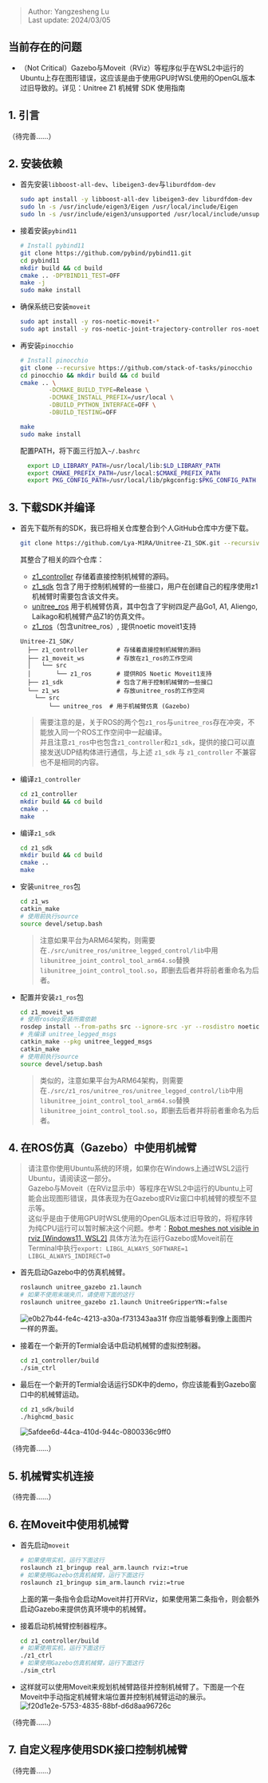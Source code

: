 > Author: Yangzesheng Lu  
> Last update: 2024/03/05

## 当前存在的问题
- （Not Critical）Gazebo与Moveit（RViz）等程序似乎在WSL2中运行的Ubuntu上存在图形错误，这应该是由于使用GPU时WSL使用的OpenGL版本过旧导致的。详见：Unitree Z1 机械臂 SDK 使用指南

## 1. 引言
（待完善……）

## 2. 安装依赖
- 首先安装`libboost-all-dev`、`libeigen3-dev`与`liburdfdom-dev`
	```bash
	sudo apt install -y libboost-all-dev libeigen3-dev liburdfdom-dev
	sudo ln -s /usr/include/eigen3/Eigen /usr/local/include/Eigen
	sudo ln -s /usr/include/eigen3/unsupported /usr/local/include/unsupported
	```
- 接着安装`pybind11 `
	```bash
	# Install pybind11
	git clone https://github.com/pybind/pybind11.git
	cd pybind11
	mkdir build && cd build
	cmake .. -DPYBIND11_TEST=OFF
	make -j
	sudo make install
	```
- 确保系统已安装`moveit`
	```bash
	sudo apt install -y ros-noetic-moveit-*
	sudo apt install -y ros-noetic-joint-trajectory-controller ros-noetic-trac-ik-kinematics-plugin
	```
- 再安装`pinocchio`
	```bash
	# Install pinocchio
	git clone --recursive https://github.com/stack-of-tasks/pinocchio
	cd pinocchio && mkdir build && cd build
	cmake .. \
  			-DCMAKE_BUILD_TYPE=Release \
  			-DCMAKE_INSTALL_PREFIX=/usr/local \
  			-DBUILD_PYTHON_INTERFACE=OFF \
  			-DBUILD_TESTING=OFF 

	make
	sudo make install
	```
 
  配置PATH，将下面三行加入`~/.bashrc`  
  ```bash
	export LD_LIBRARY_PATH=/usr/local/lib:$LD_LIBRARY_PATH
	export CMAKE_PREFIX_PATH=/usr/local:$CMAKE_PREFIX_PATH
	export PKG_CONFIG_PATH=/usr/local/lib/pkgconfig:$PKG_CONFIG_PATH
  ```
	
## 3. 下载SDK并编译
- 首先下载所有的SDK，我已将相关仓库整合到个人GitHub仓库中方便下载。  
	```bash
	git clone https://github.com/Lya-M1RA/Unitree-Z1_SDK.git --recursive
	```
 
  其整合了相关的四个仓库：  
  - [z1_controller](https://github.com/unitreerobotics/z1_controller) 存储着直接控制机械臂的源码。
  - [z1_sdk](https://github.com/unitreerobotics/z1_sdk) 包含了用于控制机械臂的一些接口，用户在创建自己的程序使用z1机械臂时需要包含该文件夹。  
  - [unitree_ros](https://github.com/unitreerobotics/z1_sdk) 用于机械臂仿真，其中包含了宇树四足产品Go1, A1, Aliengo, Laikago和机械臂产品Z1的仿真文件。
  - [z1_ros](https://github.com/unitreerobotics/z1_ros/tree/noetic)（包含unitree_ros）, 提供noetic moveit1支持
  ```
  Unitree-Z1_SDK/
	├── z1_controller        # 存储着直接控制机械臂的源码
	├── z1_moveit_ws         # 存放在z1_ros的工作空间
	│   └── src
	│       └── z1_ros       # 提供ROS Noetic Moveit1支持
	├── z1_sdk               # 包含了用于控制机械臂的一些接口
	└── z1_ws                # 存放unitree_ros的工作空间  
      └── src
          └── unitree_ros  # 用于机械臂仿真 (Gazebo)
  ```
    
  > 需要注意的是，关于ROS的两个包`z1_ros`与`unitree_ros`存在冲突，不能放入同一个ROS工作空间中一起编译。  
  > 并且注意`z1_ros`中也包含`z1_controller`和`z1_sdk`，提供的接口可以直接发送UDP结构体进行通信，与上述 `z1_sdk` 与 `z1_controller` 不兼容也不是相同的内容。
    
- 编译`z1_controller`
	```bash
	cd z1_controller
	mkdir build && cd build
	cmake ..
	make
	```
- 编译`z1_sdk`
	```bash
	cd z1_sdk
	mkdir build && cd build
	cmake ..
	make
	```
- 安装`unitree_ros`包
	```bash
	cd z1_ws 
	catkin_make 
	# 使用前执行source
	source devel/setup.bash
	```
	> 注意如果平台为ARM64架构，则需要在`./src/unitree_ros/unitree_legged_control/lib`中用`libunitree_joint_control_tool_arm64.so`替换`libunitree_joint_control_tool.so`，即删去后者并将前者重命名为后者。

- 配置并安装`z1_ros`包
	```bash
	cd z1_moveit_ws
	# 使用rosdep安装所需依赖
	rosdep install --from-paths src --ignore-src -yr --rosdistro noetic
	# 先编译 unitree_legged_msgs
	catkin_make --pkg unitree_legged_msgs
	catkin_make
	# 使用前执行source
	source devel/setup.bash
	```
	>	类似的，注意如果平台为ARM64架构，则需要在`./src/z1_ros/unitree_ros/unitree_legged_control/lib`中用`libunitree_joint_control_tool_arm64.so`替换`libunitree_joint_control_tool.so`，即删去后者并将前者重命名为后者。

## 4. 在ROS仿真（Gazebo）中使用机械臂  

>	请注意你使用Ubuntu系统的环境，如果你在Windows上通过WSL2运行Ubuntu，请阅读这一部分。  
>	Gazebo与Moveit（在RViz显示中）等程序在WSL2中运行的Ubuntu上可能会出现图形错误，具体表现为在Gazebo或RViz窗口中机械臂的模型不显示等。  
>	这似乎是由于使用GPU时WSL使用的OpenGL版本过旧导致的，将程序转为纯CPU运行可以暂时解决这个问题。参考：[Robot meshes not visible in rviz [Windows11, WSL2]](https://answers.ros.org/question/394135/robot-meshes-not-visible-in-rviz-windows11-wsl2/)
>	具体方法为在运行Gazebo或Moveit前在Terminal中执行`export: LIBGL_ALWAYS_SOFTWARE=1 LIBGL_ALWAYS_INDIRECT=0`

- 首先启动Gazebo中的仿真机械臂。
	```bash
	roslaunch unitree_gazebo z1.launch
	# 如果不使用末端夹爪，请使用下面的这行
	roslaunch unitree_gazebo z1.launch UnitreeGripperYN:=false
	```
  ![e0b27b44-fe4c-4213-a30a-f731343aa31f](https://github.com/Lya-M1RA/Unitree-Z1_SDK/assets/36181581/6511ff7d-0f32-4c5f-b5ff-99220e544280)
	你应当能够看到像上面图片一样的界面。
	
- 接着在一个新开的Termial会话中启动机械臂的虚拟控制器。
	```bash
	cd z1_controller/build
	./sim_ctrl
	```
	
- 最后在一个新开的Termial会话运行SDK中的demo，你应该能看到Gazebo窗口中的机械臂运动。
	```bash
	cd z1_sdk/build
	./highcmd_basic
	```
	![5afdee6d-44ca-410d-944c-0800336c9ff0](https://github.com/Lya-M1RA/Unitree-Z1_SDK/assets/36181581/766b00ba-d6ee-4bba-b3ba-5eb572ed4aff)
	
（待完善……）
	
## 5. 机械臂实机连接
（待完善……）

## 6. 在Moveit中使用机械臂  
- 首先启动`moveit`
	```bash
	# 如果使用实机，运行下面这行
	roslaunch z1_bringup real_arm.launch rviz:=true
	# 如果使用Gazebo仿真机械臂，运行下面这行
	roslaunch z1_bringup sim_arm.launch rviz:=true
	```
	上面的第一条指令会启动Moveit并打开RViz，如果使用第二条指令，则会额外启动Gazebo来提供仿真环境中的机械臂。

- 接着启动机械臂控制器程序。
	```bash
	cd z1_controller/build
	# 如果使用实机，运行下面这行
	./z1_ctrl
	# 如果使用Gazebo仿真机械臂，运行下面这行
	./sim_ctrl
	```
	
- 这样就可以使用Moveit来规划机械臂路径并控制机械臂了。下图是一个在Moveit中手动指定机械臂末端位置并控制机械臂运动的展示。
  ![f20d1e2e-5753-4835-88bf-d6d8aa96726c](https://github.com/Lya-M1RA/Unitree-Z1_SDK/assets/36181581/c7654ee1-2254-4868-8a4c-30364da5bcd1)

（待完善……）

## 7. 自定义程序使用SDK接口控制机械臂
（待完善……）
